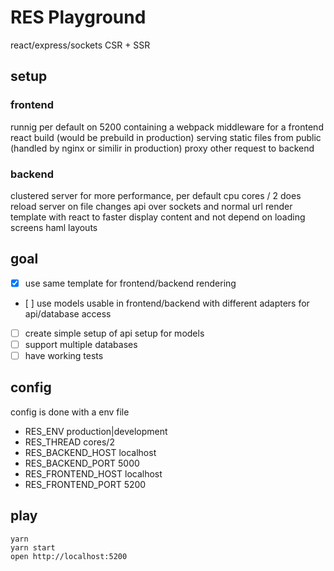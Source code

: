 # RES Playground
react/express/sockets CSR + SSR

## setup
### frontend
runnig per default on 5200
containing a webpack middleware for a frontend react build (would be prebuild in production)
serving static files from public (handled by nginx or similir in production)
proxy other request to backend

### backend
clustered server for  more performance, per default cpu cores / 2
does reload server on file changes
api over sockets and normal url
render template with react to faster display content and not depend on loading screens
haml layouts


## goal
 - [x] use same template for frontend/backend rendering
 - [ ] use models usable in frontend/backend with different adapters for api/database access
 - [ ] create simple setup of api setup for models
 - [ ] support multiple databases
 - [ ] have working tests

## config
config is done with a env file
 - RES_ENV production|development
 - RES_THREAD cores/2
 - RES_BACKEND_HOST localhost
 - RES_BACKEND_PORT 5000
 - RES_FRONTEND_HOST localhost
 - RES_FRONTEND_PORT 5200

## play
```
yarn
yarn start
open http://localhost:5200
```
